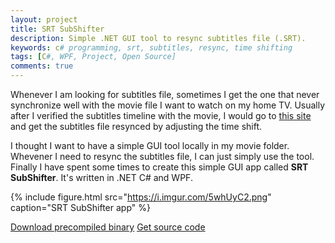```yaml
---
layout: project
title: SRT SubShifter
description: Simple .NET GUI tool to resync subtitles file (.SRT).
keywords: c# programming, srt, subtitles, resync, time shifting
tags: [C#, WPF, Project, Open Source]
comments: true
---
```


Whenever I am looking for subtitles file, sometimes I get the one that never synchronize well with the movie file I want to watch on my home TV. Usually after I verified the subtitles timeline with the movie, I would go to [this site](http://subshifter.bitsnbites.eu/) and get the subtitles file resynced by adjusting the time shift.

I thought I want to have a simple GUI tool locally in my movie folder. Whevener I need to resync the subtitles file, I can just simply use the tool. Finally I have spent some times to create this simple GUI app called **SRT SubShifter**. It's written in .NET C# and WPF.

{% include figure.html src="https://i.imgur.com/5whUyC2.png" caption="SRT SubShifter app" %}

<a href="https://github.com/heiswayi/srt-subshifter/releases" class="button big">Download precompiled binary</a> <a href="https://github.com/heiswayi/srt-subshifter" class="button big">Get source code</a>

